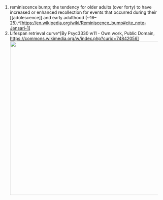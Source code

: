 1. reminiscence bump; the tendency for older adults (over forty) to have increased or enhanced recollection for events that occurred during their [[adolescence]] and early adulthood (~16–25).^[https://en.wikipedia.org/wiki/Reminiscence_bump#cite_note-Jansari-1]
2. Lifespan retrieval curve^[By Psyc3330 w11 - Own work, Public Domain, https://commons.wikimedia.org/w/index.php?curid=74842056]
	<img src="https://upload.wikimedia.org/wikipedia/commons/f/f0/Lifespan_Retrieval_Curve.jpg" width="500" />